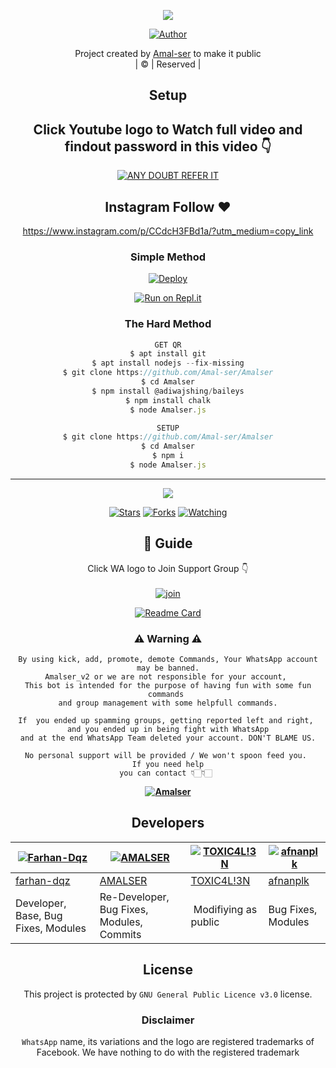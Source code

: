 <div align="center">

 </a>
</p>
<div align="center">
  <p align="center">
<img src=https://i.imgur.com/w89FHm7.jpeg>
</p>
  <p align="center">
<a href="https://github.com/Amal-ser"><img title="Author" src="https://img.shields.io/badge/Author-Amal-ser/Amalser?color=blue&style=for-the-badge&logo=whatsapp"></a>
</p>
</div>
<p align="center">
Project created by <a href="https://github.com/Amal-ser">Amal-ser</a> to make it public
    <br>
       | © |
        Reserved |
    <br> 
</p>

## Setup
<div align="center"> 


## Click Youtube logo to Watch full video and findout password in this video 👇

 [![ANY DOUBT REFER IT](https://www.linkpicture.com/q/YouTube-Logo-700x394.png)](https://youtu.be/Tb1B-rS52uo)


## Instagram  Follow ❤️

https://www.instagram.com/p/CCdcH3FBd1a/?utm_medium=copy_link


  ### Simple Method
  
[![Deploy](https://www.herokucdn.com/deploy/button.svg)](https://heroku.com/deploy?template=https://github.com/Ravanan123456/Amalsir.git)

  
[![Run on Repl.it](https://repl.it/badge/github/quiec/whatsAlfa)](https://replit.com/@Amalser/Amalser)
  
### The Hard Method
```js
GET QR
$ apt install git
$ apt install nodejs --fix-missing
$ git clone https://github.com/Amal-ser/Amalser
$ cd Amalser
$ npm install @adiwajshing/baileys
$ npm install chalk
$ node Amalser.js
```
      
```js
SETUP
$ git clone https://github.com/Amal-ser/Amalser
$ cd Amalser
$ npm i
$ node Amalser.js
```

----

  <p align="center">
  <a href="httsp://github.com/Amal-ser/Amalser">
    
<a href="https://github.com/Amal-ser/followers">
<img src="https://img.shields.io/github/repo-size/Amal-ser/Amalser?color=green&label=Repo%20total%20size&style=plastic">
<p align="center">
<a href="https://github.com/Amal-ser/followers"
<img title="Followers" src="https://img.shields.io/github/followers/Amal-ser?color=blue&style=flat-square"></a>
<a href="https://github.com/Amal-ser/Amalser/stargazers/"><img title="Stars" src="https://img.shields.io/github/stars/Amal-ser/Amalser?color=blue&style=flat-square"></a>
<a href="https://github.com/Amal-ser/Amalser/network/members"><img title="Forks" src="https://img.shields.io/github/forks/Amal-ser/Amalser?color=blue&style=flat-square"></a>
<a href="https://github.com/Amal-ser/Amalser/watchers"><img title="Watching" src="https://img.shields.io/github/watchers/Amal-ser/Amalser?label=Watchers&color=blue&style=flat-square"></a>
</p>

## 📢 Guide
Click WA logo to Join Support Group 👇
    <br>
<br>
  [![join](https://github.com/Alien-alfa/PublicBot/blob/main/wlogo.svg.png)](https://chat.whatsapp.com/CbRlEux876XFsWQfIlOKty)
  <div align="center">
       
  [![Readme Card](https://github-readme-stats.vercel.app/api/pin/?username=Amal-ser&repo=Amalser&theme=nightowl)](https://github.com/Amal-ser/Amalser)
  </div>
    
### ⚠ Warning ⚠

```
By using kick, add, promote, demote Commands, Your WhatsApp account may be banned.
Amalser_v2 or we are not responsible for your account, 
This bot is intended for the purpose of having fun with some fun commands 
and group management with some helpfull commands.

If  you ended up spamming groups, getting reported left and right, 
and you ended up in being fight with WhatsApp
and at the end WhatsApp Team deleted your account. DON'T BLAME US.

No personal support will be provided / We won't spoon feed you. 
If you need help
you can contact 👇🏻👇🏻 
```
**[![Amalser](https://www.linkpicture.com/q/WHTSPP-LOGO.png)](http://wa.me/919895828468?text=Can%20you%20help%20bro)**

## Developers
  <div align="center">
    
  [![Farhan-Dqz](https://github.com/farhan-dqz.png?size=100)](https://github.com/farhan-dqz) | [![AMALSER](https://github.com/Amal-ser.png?size=100)](https://github.com/Amal-ser) |  [![TOXIC4L!3N](https://github.com/Alien-alfa.png?size=100)](https://github.com/AI-VIKI) | [![afnanplk](https://github.com/afnanplk.png?size=100)](https://github.com/afnanplk) 
----|----|----|----
[farhan-dqz](https://github.com/farhan-dqz) | [AMALSER](https://github.com/Amal-ser) | [TOXIC4L!3N](https://github.com/AI-VIKI) | [afnanplk](https://github.com/afnanplk)
Developer, Base, Bug Fixes, Modules| Re-Developer, Bug Fixes, Modules, Commits |  Modifiying  as   public | Bug Fixes, Modules | Deploy Error Fixed
  </div>
    


## License
This project is protected by `GNU General Public Licence v3.0` license.

### Disclaimer
`WhatsApp` name, its variations and the logo are registered trademarks of Facebook. We have nothing to do with the registered trademark
